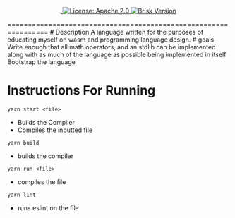 <p align="center">
  <a href="https://github.com/spotandjake/Brisk">
    <img src="https://img.shields.io/github/repo-size/spotandjake/Brisk?color=%2350E6FF" alt="">
  </a>
  <a href="https://choosealicense.com/licenses/apache-2.0//">
    <img src="https://img.shields.io/github/license/spotandjake/Brisk?color=%2350E6FF&style=flat-square" alt="License: Apache 2.0">
  </a>
  <a href="https://github.com/spotandjake/Brisk">
    <img alt="Brisk Version" src="https://img.shields.io/github/package-json/v/spotandjake/Brisk?color=%2350E6FF&style=flat-square">
  </a>
</p>
================================================================
# Description
A language written for the purposes of educating myself on wasm and programming language design. 
# goals
Write enough that all math operators, and an stdlib can be implemented along with as much of the language as possible being implemented in itself
Bootstrap the language

# Instructions For Running
```
yarn start <file>
```
+ Builds the Compiler
+ Compiles the inputted file
```
yarn build
```
+ builds the compiler
```
yarn run <file>
```
+ compiles the file
```
yarn lint
```
+ runs eslint on the file
